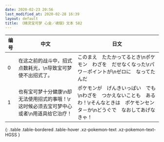 ```yaml
---
date: 2020-02-23 20:56
last_modified_at: 2020-02-28 16:39
layout: default
title: 《精灵宝可梦 心金／魂银》文本 582
---
```

| 编号 | 中文 | 日文 |
| ---- | ---- | ---- |
| 0 | 在这之前的战斗中，招式点数耗光，\n导致宝可梦使不出招式了。 | このまえ　たたかってるとき\nポケモン　わざを　だせなくなった\rパワ－ポイントが\nゼロに　なってたんだ |
| 1 | 也有宝可梦十分健康\n却无法使用招式的事哦！\r这时候必须去宝可梦中心或者\n用道具给它治疗！ | ポケモンが　げんきいっぱい　でも\nわざを　つかえないことも　あるわ！\rそんなときは　ポケモンセンタ－か\nどうぐで　なおしてあげなきゃ！ |
{: .table .table-bordered .table-hover .xz-pokemon-text .xz-pokemon-text-HGSS }